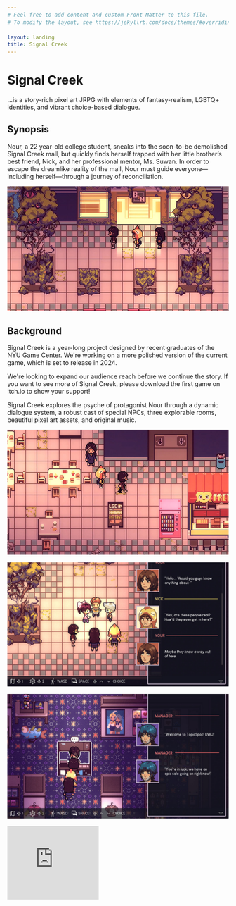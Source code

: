 ```yaml
---
# Feel free to add content and custom Front Matter to this file.
# To modify the layout, see https://jekyllrb.com/docs/themes/#overriding-theme-defaults

layout: landing
title: Signal Creek
---
```

# Signal Creek

...is a story-rich pixel art JRPG with elements of fantasy-realism, LGBTQ+ identities, and vibrant choice-based dialogue.

## Synopsis

Nour, a 22 year-old college student, sneaks into the soon-to-be demolished Signal Creek mall, but quickly finds herself trapped with her little brother’s best friend, Nick, and her professional mentor, Ms. Suwan. In order to escape the dreamlike reality of the mall, Nour must guide everyone—including herself—through a journey of reconciliation.

![signal creek screenshot](images/6AE9CB3E-3493-4497-8269-0200A4EB135B.jpeg)

## Background

Signal Creek is a year-long project designed by recent graduates of the NYU Game Center. We're working on a more polished 
version of the current game, which is set to release in 2024.

We're looking to expand our audience reach before we continue the story. If you want to see more of Signal Creek, please download the first game on itch.io to show your support!

Signal Creek explores the psyche of protagonist Nour through a dynamic dialogue system, a robust cast of special NPCs, three explorable rooms, beautiful pixel art assets, and original music.

![signal creek screenshot](images/0A1E204D-AE97-481A-9F59-A9EF47D1FA9F.jpeg)

![signal creek screenshot](images/DB46E6C2-7D16-43B3-932B-DF26476F747A.jpeg)

![signal creek screenshot](images/3858D22D-7501-4B62-B9A6-A25A4AF49AEB.jpeg)

<iframe frameborder="0" src="https://itch.io/embed/2057184?bg_color=13141f&amp;fg_color=ffffff&amp;link_color=c8b8cd&amp;border_color=41424d" width="208" height="167"><a href="https://snacktimegames.itch.io/signal-creek">Signal Creek: The Floor of the Past (DEMO) by snacktimegames</a></iframe>